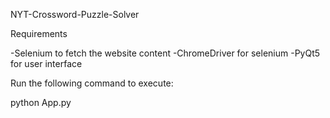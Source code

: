 NYT-Crossword-Puzzle-Solver

Requirements

-Selenium to fetch the website content
-ChromeDriver for selenium
-PyQt5 for user interface

Run the following command to execute:

python App.py